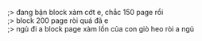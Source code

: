 ;> đang bận block xàm cớt e, chắc 150 page rồi<br>
;> block 200 page ròi quá đã e<br>
;> ngủ đi a block page xàm lồn của con giò heo ròi a ngủ
